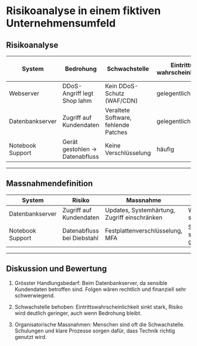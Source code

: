 # Risikoanalyse in einem fiktiven Unternehmensumfeld

## Risikoanalyse

| System | Bedrohung | Schwachstelle | Eintritts- wahrscheinlichkeit | Schweregrad | Betroffene Schutzziele (C/I/A) | Risiko |
| ------ | --------- | ------------- | ----------------------------- | ----------- | ------------------------------- | ------ |
| Webserver | DDoS-Angriff legt Shop lahm | Kein DDoS-Schutz (WAF/CDN) | gelegentlich | hoch | A | hoch |
| Datenbankserver | Zugriff auf Kundendaten | Veraltete Software, fehlende Patches | gelegentlich | kritisch | C, I | kritisch |
| Notebook Support | Gerät gestohlen → Datenabfluss | Keine Verschlüsselung | häufig | hoch | C, I | hoch |

---

## Massnahmendefinition

| System | Risiko | Massnahme | Wirkung |
| ------ | ------ | --------- | ------- |
| Datenbankserver | Zugriff auf Kundendaten | Updates, Systemhärtung, Zugriff einschränken | Wahrscheinlichkeit sinkt stark |
| Notebook Support | Datenabfluss bei Diebstahl | Festplattenverschlüsselung, MFA | Schweregrad sinkt, Daten geschützt |

---

## Diskussion und Bewertung

1. Grösster Handlungsbedarf:
   Beim Datenbankserver, da sensible Kundendaten betroffen sind. Folgen wären rechtlich und finanziell sehr schwerwiegend.  

2. Schwachstelle behoben:
   Eintrittswahrscheinlichkeit sinkt stark, Risiko wird deutlich geringer, auch wenn Bedrohung bleibt.  

3. Organisatorische Massnahmen:
   Menschen sind oft die Schwachstelle. Schulungen und klare Prozesse sorgen dafür, dass Technik richtig genutzt wird.  
